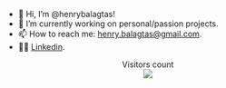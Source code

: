 - 👋 Hi, I’m @henrybalagtas!
- 🚀 I’m currently working on personal/passion projects.
- 📫 How to reach me: henry.balagtas@gmail.com.
- 👨‍💻 [Linkedin](www.linkedin.com/in/henry-balagtas).

<p align="center"> 
  Visitors count<br>
  <img src="https://profile-counter.glitch.me/henrybalagtas/count.svg" />
</p>

<!---
henrybalagtas/henrybalagtas is a ✨ special ✨ repository because its `README.md` (this file) appears on your GitHub profile.
You can click the Preview link to take a look at your changes.
--->
